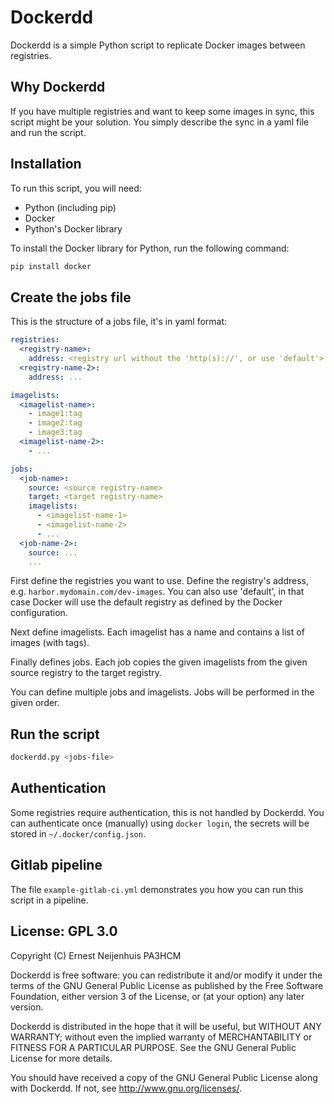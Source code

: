 # Dockerdd

Dockerdd is a simple Python script to replicate Docker images between
registries.


## Why Dockerdd

If you have multiple registries and want to keep some images in sync, this
script might be your solution. You simply describe the sync in a yaml file and
run the script.


## Installation

To run this script, you will need:

- Python (including pip)
- Docker
- Python's Docker library

To install the Docker library for Python, run the following command:

``` sh
pip install docker
```


## Create the jobs file

This is the structure of a jobs file, it's in yaml format:

``` yaml
registries:
  <registry-name>:
    address: <registry url without the 'http(s)://', or use 'default'>
  <registry-name-2>:
    address: ...

imagelists:
  <imagelist-name>:
    - image1:tag
    - image2:tag
    - image3:tag
  <imagelist-name-2>:
    - ...

jobs:
  <job-name>:
    source: <source registry-name>
    target: <target registry-name>
    imagelists:
      - <imagelist-name-1>
      - <imagelist-name-2>
      - ...
  <job-name-2>:
    source: ...
    ...
```

First define the registries you want to use. Define the registry's address,
e.g. `harbor.mydomain.com/dev-images`. You can also use 'default', in that case
Docker will use the default registry as defined by the Docker configuration.

Next define imagelists. Each imagelist has a name and contains a list of images
(with tags).

Finally defines jobs. Each job copies the given imagelists from the given
source registry to the target registry.

You can define multiple jobs and imagelists. Jobs will be performed in the
given order.


## Run the script

``` sh
dockerdd.py <jobs-file>
```


## Authentication

Some registries require authentication, this is not handled by Dockerdd. You
can authenticate once (manually) using `docker login`, the secrets will be
stored in `~/.docker/config.json`.


## Gitlab pipeline

The file `example-gitlab-ci.yml` demonstrates you how you can run this script
in a pipeline.


## License: GPL 3.0

Copyright (C) Ernest Neijenhuis PA3HCM

Dockerdd is free software: you can redistribute it and/or modify it under the
terms of the GNU General Public License as published by the Free Software
Foundation, either version 3 of the License, or (at your option) any later
version.

Dockerdd is distributed in the hope that it will be useful, but WITHOUT ANY
WARRANTY; without even the implied warranty of MERCHANTABILITY or FITNESS FOR A
PARTICULAR PURPOSE. See the GNU General Public License for more details.

You should have received a copy of the GNU General Public License along with
Dockerdd. If not, see http://www.gnu.org/licenses/.
